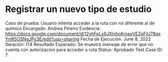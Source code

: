 # Registrar un nuevo tipo de estudio

Caso de prueba: Usuario intenta acceder a la ruta con rol diferente al de químico
Encargado: Andrea Piñeiro
Evidencia: https://docs.google.com/document/d/12yhFeLs9JXIxhoKmavVEZqFiU78qxYrtR5OSNgJPs3E/edit?usp=sharing
Fecha de Ejecución: June 8, 2022
Iteración: IT4
Resultado Esperado: Se muestra mensaje de error que no cuenta con autorizacion para acceder a ruta
Status: Aprobado
Test Case ID: 7